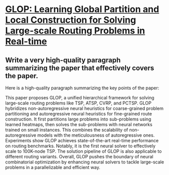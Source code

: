 # [GLOP: Learning Global Partition and Local Construction for Solving   Large-scale Routing Problems in Real-time](https://arxiv.org/abs/2312.08224)

## Write a very high-quality paragraph summarizing the paper that effectively covers the paper.

 Here is a high-quality paragraph summarizing the key points of the paper:

This paper proposes GLOP, a unified hierarchical framework for solving large-scale routing problems like TSP, ATSP, CVRP, and PCTSP. GLOP hybridizes non-autoregressive neural heuristics for coarse-grained problem partitioning and autoregressive neural heuristics for fine-grained route construction. It first partitions large problems into sub-problems using learned heatmaps, then solves the sub-problems with neural networks trained on small instances. This combines the scalability of non-autoregressive models with the meticulousness of autoregressive ones. Experiments show GLOP achieves state-of-the-art real-time performance on routing benchmarks. Notably, it is the first neural solver to effectively scale to 100K-node TSP. The solution pipeline of GLOP is also applicable to different routing variants. Overall, GLOP pushes the boundary of neural combinatorial optimization by enhancing neural solvers to tackle large-scale problems in a parallelizable and efficient way.
